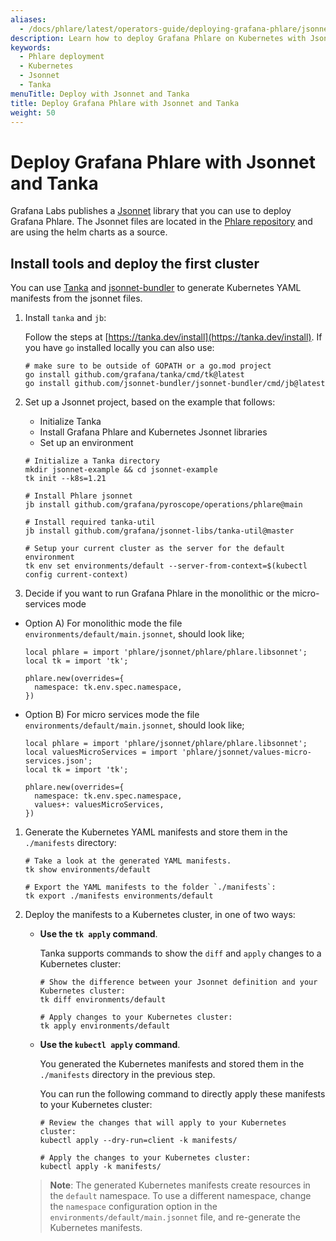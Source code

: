 ```yaml
---
aliases:
  - /docs/phlare/latest/operators-guide/deploying-grafana-phlare/jsonnet/
description: Learn how to deploy Grafana Phlare on Kubernetes with Jsonnet and Tanka.
keywords:
  - Phlare deployment
  - Kubernetes
  - Jsonnet
  - Tanka
menuTitle: Deploy with Jsonnet and Tanka
title: Deploy Grafana Phlare with Jsonnet and Tanka
weight: 50
---
```


# Deploy Grafana Phlare with Jsonnet and Tanka

Grafana Labs publishes a [Jsonnet](https://jsonnet.org/) library that you can use to deploy Grafana Phlare.
The Jsonnet files are located in the [Phlare repository](https://github.com/grafana/pyroscope/tree/main/operations/phlare/jsonnet) and are using the helm charts as a source.


## Install tools and deploy the first cluster

You can use [Tanka](https://tanka.dev/) and [jsonnet-bundler](https://github.com/jsonnet-bundler/jsonnet-bundler) to generate Kubernetes YAML manifests from the jsonnet files.

1. Install `tanka` and `jb`:

   Follow the steps at [https://tanka.dev/install](https://tanka.dev/install). If you have `go` installed locally you can also use:

   ```console
   # make sure to be outside of GOPATH or a go.mod project
   go install github.com/grafana/tanka/cmd/tk@latest
   go install github.com/jsonnet-bundler/jsonnet-bundler/cmd/jb@latest
   ```

1. Set up a Jsonnet project, based on the example that follows:

   - Initialize Tanka
   - Install Grafana Phlare and Kubernetes Jsonnet libraries
   - Set up an environment

   ```console
   # Initialize a Tanka directory
   mkdir jsonnet-example && cd jsonnet-example
   tk init --k8s=1.21

   # Install Phlare jsonnet
   jb install github.com/grafana/pyroscope/operations/phlare@main

   # Install required tanka-util
   jb install github.com/grafana/jsonnet-libs/tanka-util@master

   # Setup your current cluster as the server for the default environment
   tk env set environments/default --server-from-context=$(kubectl config current-context)
   ```

1. Decide if you want to run Grafana Phlare in the monolithic or the micro-services mode

  - Option A) For monolithic mode the file `environments/default/main.jsonnet`, should look like;

    ```jsonnet
    local phlare = import 'phlare/jsonnet/phlare/phlare.libsonnet';
    local tk = import 'tk';

    phlare.new(overrides={
      namespace: tk.env.spec.namespace,
    })
    ```

  - Option B) For micro services mode the file `environments/default/main.jsonnet`, should look like;

    ```jsonnet
    local phlare = import 'phlare/jsonnet/phlare/phlare.libsonnet';
    local valuesMicroServices = import 'phlare/jsonnet/values-micro-services.json';
    local tk = import 'tk';

    phlare.new(overrides={
      namespace: tk.env.spec.namespace,
      values+: valuesMicroServices,
    })
    ```
1. Generate the Kubernetes YAML manifests and store them in the `./manifests` directory:

   ```console
   # Take a look at the generated YAML manifests.
   tk show environments/default

   # Export the YAML manifests to the folder `./manifests`:
   tk export ./manifests environments/default
   ```

1. Deploy the manifests to a Kubernetes cluster, in one of two ways:

   - **Use the `tk apply` command**.

     Tanka supports commands to show the `diff` and `apply` changes to a Kubernetes cluster:

     ```console
     # Show the difference between your Jsonnet definition and your Kubernetes cluster:
     tk diff environments/default

     # Apply changes to your Kubernetes cluster:
     tk apply environments/default
     ```

   - **Use the `kubectl apply` command**.

     You generated the Kubernetes manifests and stored them in the `./manifests` directory in the previous step.

     You can run the following command to directly apply these manifests to your Kubernetes cluster:

     ```console
     # Review the changes that will apply to your Kubernetes cluster:
     kubectl apply --dry-run=client -k manifests/

     # Apply the changes to your Kubernetes cluster:
     kubectl apply -k manifests/
     ```

   > **Note**: The generated Kubernetes manifests create resources in the `default` namespace. To use a different namespace, change the `namespace` configuration option in the `environments/default/main.jsonnet` file, and re-generate the Kubernetes manifests.
